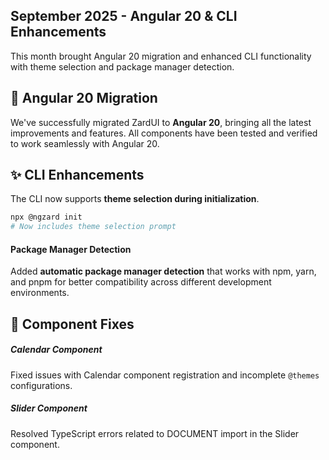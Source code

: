 ## September 2025 - Angular 20 & CLI Enhancements

This month brought Angular 20 migration and enhanced CLI functionality with theme selection and package manager detection.

## 🚀 Angular 20 Migration

We've successfully migrated ZardUI to **Angular 20**, bringing all the latest improvements and features. All components have been tested and verified to work seamlessly with Angular 20.

## ✨ CLI Enhancements

The CLI now supports **theme selection during initialization**.

```bash
npx @ngzard init
# Now includes theme selection prompt
```

#### Package Manager Detection

Added **automatic package manager detection** that works with npm, yarn, and pnpm for better compatibility across different development environments.

## 🐛 Component Fixes

##### Calendar Component

Fixed issues with Calendar component registration and incomplete `@themes` configurations.

##### Slider Component

Resolved TypeScript errors related to DOCUMENT import in the Slider component.
